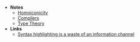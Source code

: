 - **Notes**
	- [Homoiconicity](Homoiconicity.md)
	- [Compilers](Information%20Technology/Programming/Compilers.md)
	- [Type Theory](Information%20Technology/Programming/Compilers/Type%20Theory.md)
- **Links**
	- [Syntax highlighting is a waste of an information channel](https://buttondown.email/hillelwayne/archive/syntax-highlighting-is-a-waste-of-an-information/)
